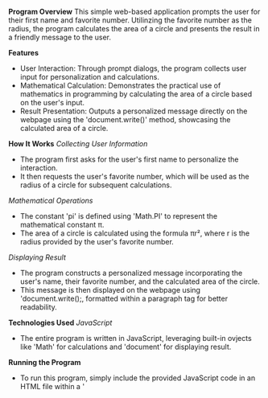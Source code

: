 **Program Overview**
This simple web-based application prompts the user for their first name and favorite number.
Utilinzing the favorite number as the radius, the program calculates the area of a circle and presents the result in a friendly message to the user.

**Features**
- User Interaction: Through prompt dialogs, the program collects user input for personalization and calculations.
- Mathematical Calculation: Demonstrates the practical use of mathematics in programming by calculating the area of a circle based on the user's input.
- Result Presentation: Outputs a personalized message directly on the webpage using the 'document.write()' method, showcasing the calculated area of a circle.


**How It Works**
_Collecting User Information_
- The program first asks for the user's first name to personalize the interaction.
- It then requests the user's favorite number, which will be used as the radius of a circle for subsequent calculations.

_Mathematical Operations_
- The constant 'pi' is defined using 'Math.PI'  to represent the mathematical constant π.
- The area of a circle is calculated using the formula πr², where r is the radius provided by the user's favorite number.

_Displaying Result_
- The program constructs a personalized message incorporating the user's name, their favorite number, and the calculated area of the circle.
- This message is then displayed on the webpage using 'document.write();, formatted within a paragraph tag for better readability.


**Technologies Used**
_JavaScript_
- The entire program is written in JavaScript, leveraging built-in ovjects like 'Math' for calculations and 'document' for displaying result.

**Running the Program**
- To run this program, simply include the provided JavaScript code in an HTML file within a '<script>' tag. Open the HTML file in a web browser to interact with the application.
